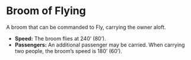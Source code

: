 # Broom of Flying

A broom that can be commanded to Fly, carrying the owner aloft.

- **Speed:** The broom flies at 240’ (80’).
- **Passengers:** An additional passenger may be carried. When carrying two people, the broom’s speed is 180’ (60’).